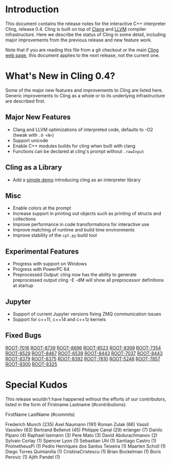 Introduction
============

This document contains the release notes for the interactive C++ interpreter
Cling, release 0.4. Cling is built on top of [Clang](http://clang.llvm.org) and
[LLVM](http://llvm.org>) compiler infrastructure. Here we
describe the status of Cling in some detail, including major
improvements from the previous release and new feature work.

Note that if you are reading this file from a git checkout or the main
[Cling web page](https://rawgit.com/root-project/cling/master/www/index.html),
this document applies to the *next* release, not the current one.

What's New in Cling 0.4?
========================

Some of the major new features and improvements to Cling are listed
here. Generic improvements to Cling as a whole or to its underlying
infrastructure are described first.

Major New Features
------------------
* Clang and LLVM optimizations of interpreted code, defaults to -O2 (tweak with
`.O <N>`)
* Support unicode
* Enable C++ modules builds for cling when built with clang
* Functions can be declared at cling's prompt without `.rawInput`

Cling as a Library
------------------
* Add a [simple demo](../tools/demo/cling-demo.cpp) introducing cling as
an interpreter library

Misc
----
* Enable colors at the prompt
* Increase support in printing out objects such as printing of structs and
collections
* Improve performance in code transformations for interactive use
* Improve matching of runtime and build time environments
* Improve stability of the `cpt.py` build tool

Experimental Features
---------------------
* Progress with support on Windows
* Progress with PowerPC 64
* Preprocessed Output: cling now has the ability to generate preprocessed output
cling -E -dM will show all preprocessor definitions at startup

Jupyter
-------
* Support of current Jupyter versions fixing ZMQ communication issues
* Support for c++11, c++14 and c++1z kernels

Fixed Bugs
----------
[ROOT-7016](https://sft.its.cern.ch/jira/browse/ROOT-7016)
[ROOT-8739](https://sft.its.cern.ch/jira/browse/ROOT-8739)
[ROOT-8696](https://sft.its.cern.ch/jira/browse/ROOT-8696)
[ROOT-8523](https://sft.its.cern.ch/jira/browse/ROOT-8523)
[ROOT-8399](https://sft.its.cern.ch/jira/browse/ROOT-8399)
[ROOT-7354](https://sft.its.cern.ch/jira/browse/ROOT-7354)
[ROOT-8529](https://sft.its.cern.ch/jira/browse/ROOT-8529)
[ROOT-8467](https://sft.its.cern.ch/jira/browse/ROOT-8467)
[ROOT-6539](https://sft.its.cern.ch/jira/browse/ROOT-6539)
[ROOT-8443](https://sft.its.cern.ch/jira/browse/ROOT-8443)
[ROOT-7037](https://sft.its.cern.ch/jira/browse/ROOT-7037)
[ROOT-8443](https://sft.its.cern.ch/jira/browse/ROOT-8443)
[ROOT-8379](https://sft.its.cern.ch/jira/browse/ROOT-8379)
[ROOT-8375](https://sft.its.cern.ch/jira/browse/ROOT-8375)
[ROOT-8392](https://sft.its.cern.ch/jira/browse/ROOT-8392)
[ROOT-7610](https://sft.its.cern.ch/jira/browse/ROOT-7610)
[ROOT-5248](https://sft.its.cern.ch/jira/browse/ROOT-5248)
[ROOT-7857](https://sft.its.cern.ch/jira/browse/ROOT-7857)
[ROOT-8300](https://sft.its.cern.ch/jira/browse/ROOT-8300)
[ROOT-8325](https://sft.its.cern.ch/jira/browse/ROOT-8325)

<!---Uniquify by sort ReleaseNotes.md | uniq -c | grep -v '1 ' --->
<!---Get release bugs
git log v0.3..master | grep 'ROOT-' | \
  s,^.*(ROOT-[0-9]+).*$,[\1]\(https://sft.its.cern.ch/jira/browse/\1\),' | uniq
--->
<!---Standard MarkDown doesn't support neither variables nor <base>
[ROOT-XXX](https://sft.its.cern.ch/jira/browse/ROOT-XXX)
--->

<!---Additional Information
----------------------
A wide variety of additional information is available on the
[Cling web page](http://root.cern/cling). The web page contains versions of
the API documentation which are up-to-date with the git version of the source
code. You can access versions of these documents specific to this release by
going into the “clang/docs/” directory in the Cling source tree.

If you have any questions or comments about Cling, please feel free to contact
us via the mailing list.--->


Special Kudos
=============
This release wouldn't have happened without the efforts of our contributors,
listed in the form of Firstname Lastname (#contributions):

FirstName LastName (#commits)

Frederich Munch (235)
Axel Naumann (191)
Roman Zulak (66)
Vassil Vassilev (63)
Bertrand Bellenot (45)
Philippe Canal (29)
erlanger (7)
Danilo Piparo (4)
Raphael Isemann (3)
Pere Mato (3)
David Abdurachmanov (2)
Sylvain Corlay (1)
Spencer Lyon (1)
Sebastian Uhl (1)
Santiago Castro (1)
PrometheusPi (1)
Pedro Henriques dos Santos Teixeira (1)
Maarten Scholl (1)
Diego Torres Quintanilla (1)
CristinaCristescu (1)
Brian Bockelman (1)
Boris Perovic (1)
Ajith Pandel (1)

<!---Find contributor list for this release
git log --pretty=format:"%an"  v0.3...master | sort | uniq -c | sort -rn
--->
